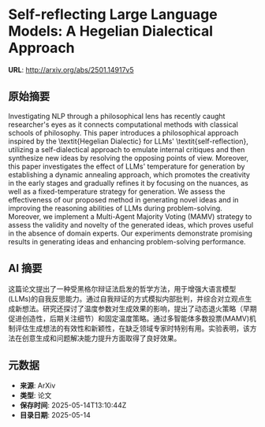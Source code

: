 # Self-reflecting Large Language Models: A Hegelian Dialectical Approach

**URL**: http://arxiv.org/abs/2501.14917v5

## 原始摘要

Investigating NLP through a philosophical lens has recently caught
researcher's eyes as it connects computational methods with classical schools
of philosophy. This paper introduces a philosophical approach inspired by the
\textit{Hegelian Dialectic} for LLMs' \textit{self-reflection}, utilizing a
self-dialectical approach to emulate internal critiques and then synthesize new
ideas by resolving the opposing points of view. Moreover, this paper
investigates the effect of LLMs' temperature for generation by establishing a
dynamic annealing approach, which promotes the creativity in the early stages
and gradually refines it by focusing on the nuances, as well as a
fixed-temperature strategy for generation. We assess the effectiveness of our
proposed method in generating novel ideas and in improving the reasoning
abilities of LLMs during problem-solving. Moreover, we implement a Multi-Agent
Majority Voting (MAMV) strategy to assess the validity and novelty of the
generated ideas, which proves useful in the absence of domain experts. Our
experiments demonstrate promising results in generating ideas and enhancing
problem-solving performance.


## AI 摘要

这篇论文提出了一种受黑格尔辩证法启发的哲学方法，用于增强大语言模型(LLMs)的自我反思能力。通过自我辩证的方式模拟内部批判，并综合对立观点生成新想法。研究还探讨了温度参数对生成效果的影响，提出了动态退火策略（早期促进创造性，后期关注细节）和固定温度策略。通过多智能体多数投票(MAMV)机制评估生成想法的有效性和新颖性，在缺乏领域专家时特别有用。实验表明，该方法在创意生成和问题解决能力提升方面取得了良好效果。

## 元数据

- **来源**: ArXiv
- **类型**: 论文
- **保存时间**: 2025-05-14T13:10:44Z
- **目录日期**: 2025-05-14
